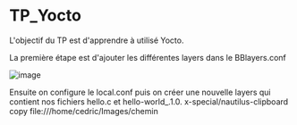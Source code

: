 # TP_Yocto

L'objectif du TP est d'apprendre à utilisé Yocto.

La première étape est d'ajouter les différentes layers dans le BBlayers.conf

![image](https://user-images.githubusercontent.com/72381443/118412332-a5a15f80-b699-11eb-8e7d-8ce4247eae91.png)

Ensuite on configure le local.conf puis on créer une nouvelle layers qui contient nos fichiers hello.c et hello-world_.1.0.
x-special/nautilus-clipboard
copy
file:///home/cedric/Images/chemin




